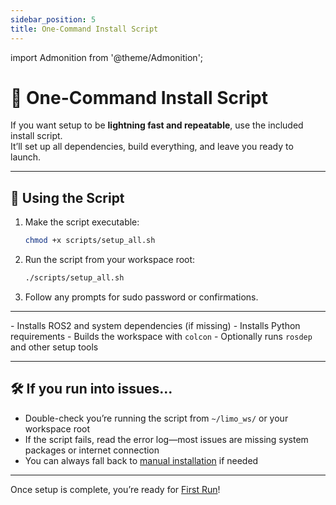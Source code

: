 ```yaml
---
sidebar_position: 5
title: One-Command Install Script
---
```


import Admonition from '@theme/Admonition';

# 🚀 One-Command Install Script

If you want setup to be **lightning fast and repeatable**, use the included install script.  
It’ll set up all dependencies, build everything, and leave you ready to launch.

---

## 📝 Using the Script

1. Make the script executable:
    ```bash
    chmod +x scripts/setup_all.sh
    ```

2. Run the script from your workspace root:
    ```bash
    ./scripts/setup_all.sh
    ```

3. Follow any prompts for sudo password or confirmations.

---

<Admonition type="info" title="What does this script do?">
- Installs ROS2 and system dependencies (if missing)
- Installs Python requirements
- Builds the workspace with <code>colcon</code>
- Optionally runs <code>rosdep</code> and other setup tools
</Admonition>

---

## 🛠️ If you run into issues...

- Double-check you’re running the script from <code>~/limo_ws/</code> or your workspace root
- If the script fails, read the error log—most issues are missing system packages or internet connection
- You can always fall back to [manual installation](./installing-code.md) if needed

---

Once setup is complete, you’re ready for [First Run](./first-run.md)!
